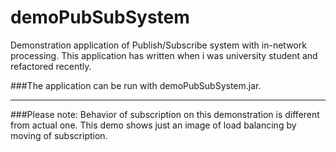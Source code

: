 demoPubSubSystem
================

Demonstration application of Publish/Subscribe system with in-network processing. This application has written when i was university student and refactored recently.

###The application can be run with demoPubSubSystem.jar. 

---
###Please note:
Behavior of subscription on this demonstration is different from actual one. This demo shows just an image of load balancing by moving of subscription.

